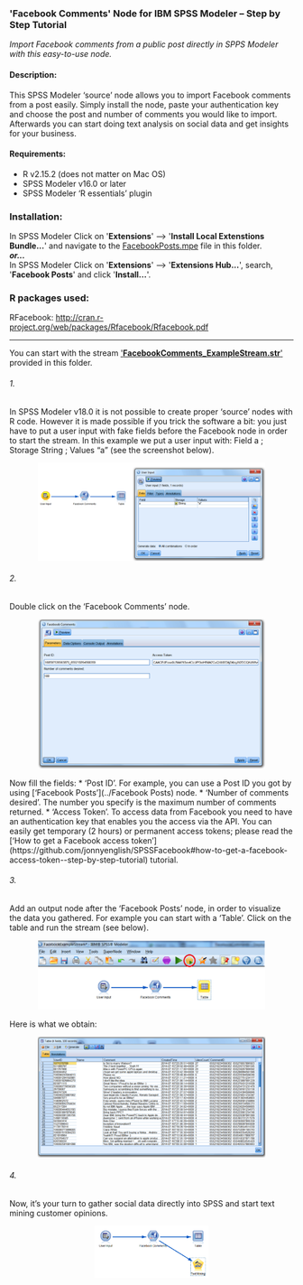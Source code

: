 ### 'Facebook Comments' Node for IBM SPSS Modeler – Step by Step Tutorial

_Import Facebook comments from a public post directly in SPPS Modeler with this easy-to-use node._

#### Description:
This SPSS Modeler ‘source’ node allows you to import Facebook comments from a post easily. Simply install the node, paste your authentication key and choose the post and number of comments you would like to import. Afterwards you can start doing text analysis on social data and get insights for your business.

#### Requirements:
* R v2.15.2 (does not matter on Mac OS)
* SPSS Modeler v16.0 or later
* SPSS Modeler ‘R essentials’ plugin

### Installation:
In SPSS Modeler Click on '**Extensions**' --> '**Install Local Extenstions Bundle...**' and navigate to the [FacebookPosts.mpe](FacebookPosts.mpe) file in this folder.  
**_or..._**  
In SPSS Modeler Click on '**Extensions**' --> '**Extensions Hub...**', search, '**Facebook Posts**' and click '**Install...**'.

### R packages used:
RFacebook: http://cran.r-project.org/web/packages/Rfacebook/Rfacebook.pdf

---

You can start with the stream ['**FacebookComments_ExampleStream.str**'](FacebookComments_ExampleStream.str) provided in this folder.

###### 1\.  
In SPSS Modeler v18.0 it is not possible to create proper ‘source’ nodes with R code. However it is made possible if you trick the software a bit: you just have to put a user input with fake fields before the Facebook node in order to start the stream. In this example we put a user input with: Field a ; Storage String ; Values “a” (see the screenshot below).
<p align="center">
  <img src="img/1.png"/ width=80%>
</p>

###### 2\.  
Double click on the ‘Facebook Comments’ node.
<p align="center">
  <img src="img/2.png"/ width=80%>
</p>
Now fill the fields:
* ‘Post ID’. For example, you can use a Post ID you got by using [‘Facebook Posts’](../Facebook Posts) node.
* ‘Number of comments desired’. The number you specify is the maximum number of comments returned.
* ‘Access Token’. To access data from Facebook you need to have an authentication key that enables you the access via the API. You can easily get temporary (2 hours) or permanent access tokens; please read the [‘How to get a Facebook access token’](https://github.com/jonnyenglish/SPSSFacebook#how-to-get-a-facebook-access-token--step-by-step-tutorial) tutorial.

###### 3\.
Add an output node after the ‘Facebook Posts’ node, in order to visualize the data you gathered. For example you can start with a ‘Table’.
Click on the table and run the stream (see below).  
<p align="center">
  <img src="img/3.png"/ width=80%>
</p>
Here is what we obtain:
<p align="center">
  <img src="img/4.png"/ width=80%>
</p>

###### 4\.
Now, it’s your turn to gather social data directly into SPSS and start text mining customer opinions.
<p align="center">
  <img src="img/5.png"/ width=40%>
</p>
